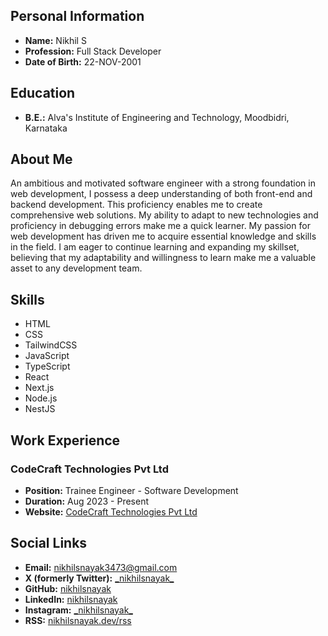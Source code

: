 ## Personal Information

- **Name:** Nikhil S
- **Profession:** Full Stack Developer
- **Date of Birth:** 22-NOV-2001

## Education

- **B.E.:** Alva's Institute of Engineering and Technology, Moodbidri, Karnataka

## About Me

An ambitious and motivated software engineer with a strong foundation in web development, I possess a deep understanding of both front-end and backend development. This proficiency enables me to create comprehensive web solutions. My ability to adapt to new technologies and proficiency in debugging errors make me a quick learner. My passion for web development has driven me to acquire essential knowledge and skills in the field. I am eager to continue learning and expanding my skillset, believing that my adaptability and willingness to learn make me a valuable asset to any development team.

## Skills

- HTML
- CSS
- TailwindCSS
- JavaScript
- TypeScript
- React
- Next.js
- Node.js
- NestJS

## Work Experience

### CodeCraft Technologies Pvt Ltd

- **Position:** Trainee Engineer - Software Development
- **Duration:** Aug 2023 - Present
- **Website:** [CodeCraft Technologies Pvt Ltd](https://www.codecrafttech.com/)

## Social Links

- **Email:** [nikhilsnayak3473@gmail.com](mailto:nikhilsnayak3473@gmail.com)
- **X (formerly Twitter):** [\_nikhilsnayak\_](https://x.com/_nikhilsnayak_)
- **GitHub:** [nikhilsnayak](https://github.com/nikhilsnayak)
- **LinkedIn:** [nikhilsnayak](https://linkedin.com/in/nikhilsnayak)
- **Instagram:** [\_nikhilsnayak\_](https://instagram.com/_nikhilsnayak_)
- **RSS:** [nikhilsnayak.dev/rss](https://www.nikhilsnayak.dev/rss)
